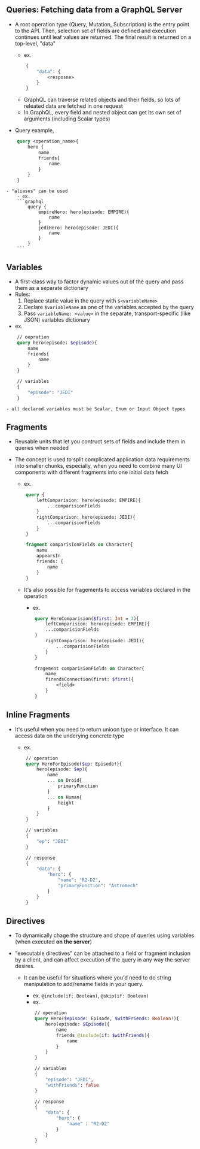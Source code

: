 ## Queries: Fetching data from a GraphQL Server

- A root operation type (Query, Mutation, Subscription) is the entry point to the API. Then, selection set of fields are defined and execution continues until leaf values are returned. The final result is returned on a top-level, "data"

  - ex.

  ```graphql
      {
          "data": {
              <resposne>
          }
      }
  ```

  - GraphQL can traverse related objects and their fields, so lots of releated data are fetched in one request
  - In GraphQL, every field and nested object can get its own set of arguments (including Scalar types)

- Query example,

```graphql
    query <operation_name>{
        hero {
            name
            friends{
                name
            }
        }
    }


```

    - "aliases" can be used
        - ex.
        ```graphql
            query {
                empireHero: hero(episode: EMPIRE){
                    name
                }
                jediHero: hero(episode: JEDI){
                    name
                }
            }
        ```

## Variables

- A first-class way to factor dynamic values out of the query and pass them as a separate dictionary
- Rules:
  1. Replace static value in the query with `$<variableName>`
  2. Declare `$variableName` as one of the variables accepted by the query
  3. Pass `variableName: <value>` in the separate, transport-specific (like JSON) variables dictionary
- ex.

```graphql
    // oepration
    query hero(episode: $episode){
        name
        friends{
            name
        }
    }

    // variables
    {
        "episode": "JEDI"
    }
```

    - all declared variables must be Scalar, Enum or Input Object types

## Fragments

- Reusable units that let you contruct sets of fields and include them in queries when needed
- The concept is used to split complicated application data requirements into smaller chunks, especially, when you need to combine many UI components with different fragments into one initial data fetch

  - ex.

  ```graphql
      query {
          leftComparision: hero(episode: EMPIRE){
              ...comparisionFields
          }
          rightComparison: hero(episode: JEDI){
              ...comparisionFields
          }
      }

      fragment comparisionFields on Character{
          name
          appearsIn
          friends: {
              name
          }
      }
  ```

  - It's also possible for fragements to access variables declared in the operation

    - ex.

    ```graphql
        query HeroComparision($first: Int = 3){
            leftComparision: hero(episode: EMPIRE){
            ...comparisionFields
        }
            rightComparison: hero(episode: JEDI){
                ...comparisionFields
            }
        }

        fragement comparisionFields on Character{
            name
            firendsConnection(first: $first){
                <field>
            }
        }
    ```

## Inline Fragments

- It's useful when you need to return unioon type or interface. It can access data on the underying concrete type

  - ex.

  ```graphql
      // operation
      query HeroForEpisode($ep: Episode!){
          hero(episode: $ep){
              name
              ... on Droid{
                  primaryFunction
              }
              ... on Human{
                  height
              }
          }
      }

      // variables
      {
          "ep": "JEDI"
      }

      // response
      {
          "data": {
              "hero": {
                  "name": "R2-D2",
                  "primaryFunction": "Astromech"
              }
          }
      }
  ```

## Directives

- To dynamically chage the structure and shape of queries using variables (when executed **on the server**)
- "executable directives" can be attached to a field or fragment inclusion by a client, and can affect execution of the query in any way the server desires.

  - It can be useful for situations where you'd need to do string manipulation to add/rename fields in your query.

    - ex. `@include(if: Boolean)`, `@skip(if: Boolean)`
    - ex.

    ```graphql
        // operation
        query Hero($episode: Episode, $withFriends: Boolean!){
            hero(episode: $Episode){
                name
                friends @include(if: $withFriends){
                    name
                }
            }
        }

        // variables
        {
            "episode": "JEDI",
            "withFriends": false
        }

        // response
        {
            "data": {
                "hero": {
                    "name" : "R2-D2"
                }
            }
        }
    ```
